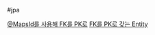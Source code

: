#jpa 

[@MapsId를 사용해 FK를 PK로](https://developer-ping9.tistory.com/297)
[FK를 PK로 갖는 Entity](https://velog.io/@wleo04/JPA-FK%EB%A5%BC-PK%EB%A1%9C-%EA%B0%96%EB%8A%94-Entity)